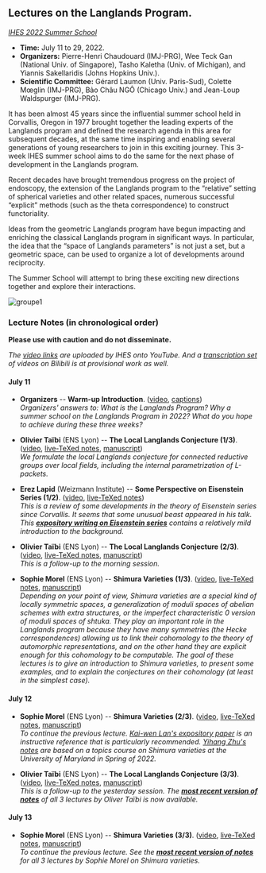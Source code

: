 ## Lectures on the Langlands Program.

_[IHES 2022 Summer School](https://www.ihes.fr/en/summer-school-2022/)_

- **Time:** July 11 to 29, 2022.
- **Organizers:** Pierre-Henri Chaudouard (IMJ-PRG), Wee Teck Gan (National Univ. of Singapore), Tasho Kaletha (Univ. of Michigan), and Yiannis Sakellaridis (Johns Hopkins Univ.).
- **Scientific Committee:** Gérard Laumon (Univ. Paris-Sud), Colette Mœglin (IMJ-PRG), Bảo Châu NGÔ (Chicago Univ.) and Jean-Loup Waldspurger (IMJ-PRG).


It has been almost 45 years since the influential summer school held in Corvallis, Oregon in 1977 brought together the leading experts of the Langlands program and defined the research agenda in this area for subsequent decades, at the same time inspiring and enabling several generations of young researchers to join in this exciting journey. This 3-week IHES summer school aims to do the same for the next phase of development in the Langlands program.

Recent decades have brought tremendous progress on the project of endoscopy, the extension of the Langlands program to the “relative” setting of spherical varieties and other related spaces, numerous successful “explicit” methods (such as the theta correspondence) to construct functoriality.

Ideas from the geometric Langlands program have begun impacting and enriching the classical Langlands program in significant ways. In particular, the idea that the “space of Langlands parameters” is not just a set, but a geometric space, can be used to organize a lot of developments around reciprocity.

The Summer School will attempt to bring these exciting new directions together and explore their interactions.

![groupe1](././Groupe1.png)

### Lecture Notes (in chronological order)

**Please use with caution and do not disseminate.**

_The [video links](https://www.youtube.com/playlist?list=PLx5f8IelFRgEv3qXY43HxVELsFwBKAFhN) are uploaded by IHES onto YouTube. And a [transcription set](https://www.bilibili.com/video/BV18B4y1p7oh/) of videos on Bilibili is at provisional work as well._

#### July 11

- **Organizers** -- **Warm-up Introduction**. ([video](https://www.youtube.com/watch?v=SZOVszZ9ZVs), [captions](././Intro.pdf)) <br/>
  _Organizers' answers to: What is the Langlands Program? Why a summer school on the Langlands Program in 2022? What do you hope to achieve during these three weeks?_

- **Olivier Taïbi** (ENS Lyon) -- **The Local Langlands Conjecture (1/3)**. ([video](https://www.youtube.com/watch?v=fJwLV6SZ8Fc), [live-TeXed notes](././Taibi1.pdf), [manuscript](././TaibiM1.pdf)) <br/>
  _We formulate the local Langlands conjecture for connected reductive groups over local fields, including the internal parametrization of L-packets._

- **Erez Lapid** (Weizmann Institute) -- **Some Perspective on Eisenstein Series (1/2)**. ([video](https://www.youtube.com/watch?v=l0yblUboBeM), [live-TeXed notes](././Lapid1.pdf)) <br/>
  _This is a review of some developments in the theory of Eisenstein series since Corvallis. It seems that some unusual beast appeared in his talk. This [**expository writing on Eisenstein series**](././Lapid0.pdf) contains a relatively mild introduction to the background._


- **Olivier Taïbi** (ENS Lyon) -- **The Local Langlands Conjecture (2/3)**. ([video](https://www.youtube.com/watch?v=JCd4py4uNe4), [live-TeXed notes](././Taibi2.pdf), [manuscript](././TaibiM2.pdf)) <br/>
  _This is a follow-up to the morning session._


- **Sophie Morel** (ENS Lyon) -- **Shimura Varieties (1/3)**. ([video](https://www.youtube.com/watch?v=WIZdWvMJN34), [live-TeXed notes](././Morel1.pdf), [manuscript](././MorelM1.pdf)) <br/>
  _Depending on your point of view, Shimura varieties are a special kind of locally symmetric spaces, a generalization of moduli spaces of abelian schemes with extra structures, or the imperfect characteristic 0 version of moduli spaces of shtuka. They play an important role in the Langlands program because they have many symmetries (the Hecke correspondences) allowing us to link their cohomology to the theory of automorphic representations, and on the other hand they are explicit enough for this cohomology to be computable. The goal of these lectures is to give an introduction to Shimura varieties, to present some examples, and to explain the conjectures on their cohomology (at least in the simplest case)._


#### July 12

- **Sophie Morel** (ENS Lyon) -- **Shimura Varieties (2/3)**. ([video](https://www.youtube.com/watch?v=kLGfHTDsXTU), [live-TeXed notes](././Morel2.pdf), [manuscript](././MorelM2.pdf)) <br/>
  _To continue the previous lecture. [Kai-wen Lan's expository paper](././Lan.pdf) is an instructive reference that is particularly recommended. [Yihang Zhu's notes](././Yihang.pdf) are based on a topics course on Shimura varieties at the University of Maryland in Spring of 2022._


- **Olivier Taïbi** (ENS Lyon) -- **The Local Langlands Conjecture (3/3)**. ([video](https://www.youtube.com/watch?v=fSGFL_N0zYE), [live-TeXed notes](././Taibi3.pdf), [manuscript](././TaibiM3.pdf)) <br/>
  _This is a follow-up to the yesterday session. The [**most recent version of notes**](././TaibiP3.pdf) of all 3 lectures by Oliver Taïbi is now available._
  
  
#### July 13

- **Sophie Morel** (ENS Lyon) -- **Shimura Varieties (3/3)**. ([video](https://www.youtube.com/watch?v=L7cn2Z87fSs), [live-TeXed notes](././Morel3.pdf), [manuscript](././MorelM3.pdf)) <br/>
  _To continue the previous lecture. See the [**most recent version of notes**](././MorelP3.pdf) for all 3 lectures by Sophie Morel on Shimura varieties._
  










